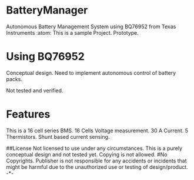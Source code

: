 # BatteryManager
Autonomous Battery Management System using BQ76952 from Texas Instruments :atom:
This is a sample Project.
Prototype.
# Using BQ76952 
Conceptual design.
Need to implement autonomous control of battery packs.

Not tested and verified.

# Features

This is a 16 cell series BMS.
16 Cells Voltage measurement.
30 A Current.
5 Thermistors.
Shunt based current sensing.

##License 
Not licensed to use under any circumstances. This is a purely conceptual design and not tested yet. Copying is not allowed. #No Copyrights. Publisher is not responsible for any accidents or incidents that might be harmful due to the unauthorized use or testing of design/product. -*-
